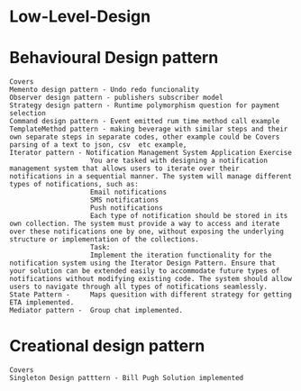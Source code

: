 # Low-Level-Design

# Behavioural Design pattern
    Covers
    Memento design pattern - Undo redo funcionality
    Observer design pattern - publishers subscriber model
    Strategy design pattern - Runtime polymorphism question for payment selection
    Command design pattern - Event emitted rum time method call example
    TemplateMethod pattern - making beverage with similar steps and their own separate steps in separate codes, other example could be Covers parsing of a text to json, csv  etc example, 
    Iterator pattern - Notification Management System Application Exercise
                        You are tasked with designing a notification management system that allows users to iterate over their notifications in a sequential manner. The system will manage different types of notifications, such as:
                        Email notifications
                        SMS notifications
                        Push notifications
                        Each type of notification should be stored in its own collection. The system must provide a way to access and iterate over these notifications one by one, without exposing the underlying structure or implementation of the collections.
                        Task:
                        Implement the iteration functionality for the notification system using the Iterator Design Pattern. Ensure that your solution can be extended easily to accommodate future types of notifications without modifying existing code. The system should allow users to navigate through all types of notifications seamlessly.
    State Pattern -     Maps quesition with different strategy for getting ETA implemented.
    Mediator pattern -  Group chat implemented.


# Creational design pattern
    Covers
    Singleton Design patttern - Bill Pugh Solution implemented

